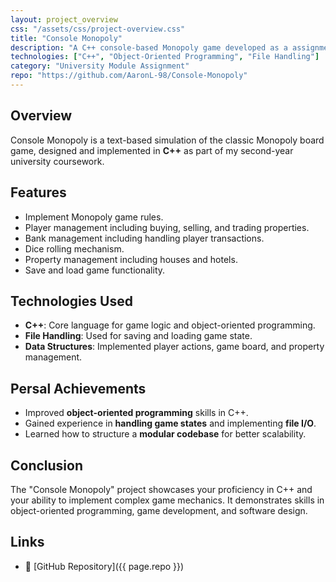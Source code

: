 ```yaml
---
layout: project_overview
css: "/assets/css/project-overview.css"
title: "Console Monopoly"
description: "A C++ console-based Monopoly game developed as a assignment for university module."
technologies: ["C++", "Object-Oriented Programming", "File Handling"]
category: "University Module Assignment"
repo: "https://github.com/AaronL-98/Console-Monopoly"
---
```


## Overview
Console Monopoly is a text-based simulation of the classic Monopoly board game, designed and implemented in **C++** as part of my second-year university coursework.

## Features
- Implement Monopoly game rules.
- Player management including buying, selling, and trading properties.
- Bank management including handling player transactions.
- Dice rolling mechanism.
- Property management including houses and hotels.
- Save and load game functionality.

## Technologies Used
- **C++**: Core language for game logic and object-oriented programming.
- **File Handling**: Used for saving and loading game state.
- **Data Structures**: Implemented player actions, game board, and property management.

## Persal Achievements
- Improved **object-oriented programming** skills in C++.
- Gained experience in **handling game states** and implementing **file I/O**.
- Learned how to structure a **modular codebase** for better scalability.

## Conclusion
The "Console Monopoly" project showcases your proficiency in C++ and your ability to implement complex game mechanics. It demonstrates skills in object-oriented programming, game development, and software design.

## Links
- 📂 [GitHub Repository]({{ page.repo }})